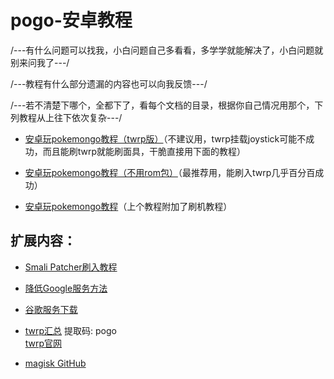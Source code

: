 # pogo-安卓教程

/---有什么问题可以找我，小白问题自己多看看，多学学就能解决了，小白问题就别来问我了---/

/---教程有什么部分遗漏的内容也可以向我反馈---/

/---若不清楚下哪个，全都下了，看每个文档的目录，根据你自己情况用那个，下列教程从上往下依次复杂---/

* <a href="https://github.com/Acker777/pogo-/raw/master/pokemongo%E5%AE%89%E5%8D%93%E6%95%99%E7%A8%8B%EF%BC%88twrp%E7%89%88%EF%BC%89.docx">安卓玩pokemongo教程（twrp版）</a>（不建议用，twrp挂载joystick可能不成功，而且能刷twrp就能刷面具，干脆直接用下面的教程）

* [安卓玩pokemongo教程（不用rom包）](https://github.com/Acker777/pogo-/raw/master/pokemon%20go%E5%AE%89%E5%8D%93%E6%95%99%E7%A8%8B(%E4%B8%8D%E7%94%A8rom%E5%8C%85).docx)（最推荐用，能刷入twrp几乎百分百成功）

* <a href="https://github.com/Acker777/pogo-/raw/master/pokemon%20go%E5%AE%89%E5%8D%93%E6%95%99%E7%A8%8B.docx">安卓玩pokemongo教程</a>（上个教程附加了刷机教程）




## 扩展内容：


* [Smali Patcher刷入教程](https://forum.xda-developers.com/apps/magisk/module-smali-patcher-0-7-t3680053)<br>

* [降低Google服务方法](https://tieba.baidu.com/p/6233970978?pn=1) <br> 
* [谷歌服务下载](https://www.apkmirror.com/apk/google-inc/google-play-services/)<br> 

* [twrp汇总](https://pan.baidu.com/s/1Xc01lbj927ncx6tO3NxKUA) 提取码: pogo<br>  [twrp官网](https://twrp.me/Devices//)

* [magisk GitHub](https://github.com/topjohnwu/Magisk/releases)



